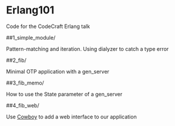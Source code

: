 Erlang101
=========

Code for the CodeCraft Erlang talk

##1_simple_module/

Pattern-matching and iteration. Using dialyzer to catch a type error

##2_fib/

Minimal OTP application with a gen_server

##3_fib_memo/

How to use the State parameter of a gen_server


##4_fib_web/

Use [Cowboy](https://github.com/extend/cowboy) to add a web interface to our application
